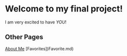 # Welcome to my final project!

I am very excited to have *YOU*!

## Other Pages
[About Me](AboutMe)
[Favorites])Favorite.md)
